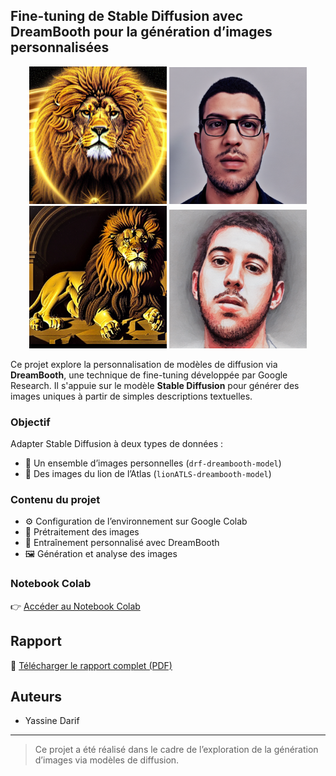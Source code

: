 ## Fine-tuning de Stable Diffusion avec DreamBooth pour la génération d’images personnalisées

<p align="center">
  <img src="https://github.com/DARIF-YS/stable-diffusion-dreambooth-finetuning/blob/main/lionATLS1.png" alt="Lion de l'Atlas 1" width="220"/>
  <img src="https://github.com/DARIF-YS/stable-diffusion-dreambooth-finetuning/blob/main/drf1.png" alt="Image personnalisée 1" width="220"/>
  <img src="https://github.com/DARIF-YS/stable-diffusion-dreambooth-finetuning/blob/main/lionATLS2.png" alt="Lion de l'Atlas 2" width="220"/>
  <img src="https://github.com/DARIF-YS/stable-diffusion-dreambooth-finetuning/blob/main/drf2.png" alt="Image personnalisée 2" width="220"/>
</p>

Ce projet explore la personnalisation de modèles de diffusion via **DreamBooth**, une technique de fine-tuning développée par Google Research. Il s'appuie sur le modèle **Stable Diffusion** pour générer des images uniques à partir de simples descriptions textuelles.

### Objectif

Adapter Stable Diffusion à deux types de données :
- 📸 Un ensemble d’images personnelles (`drf-dreambooth-model`)
- 🦁 Des images du lion de l’Atlas (`lionATLS-dreambooth-model`)

### Contenu du projet

- ⚙️ Configuration de l’environnement sur Google Colab
- 🧹 Prétraitement des images
- 🧠 Entraînement personnalisé avec DreamBooth
- 🖼️ Génération et analyse des images

### Notebook Colab

👉 [Accéder au Notebook Colab](https://colab.research.google.com/drive/1yg8qJY-hBhB54NhDIh2fjYSRKwyLXKjd?usp=sharing)

## Rapport

📄 [Télécharger le rapport complet (PDF)](https://www.google.com/url?q=https%3A%2F%2Fdrive.google.com%2Ffile%2Fd%2F1AmewKyz4PrcuZxbQweYKf_p0YON5wlFE%2Fview%3Fusp%3Dsharing)

## Auteurs

- Yassine Darif

---

> Ce projet a été réalisé dans le cadre de l’exploration de la génération d’images via modèles de diffusion.
